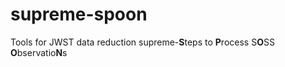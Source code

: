 # supreme-spoon
 Tools for JWST data reduction
supreme-**S**teps to **P**rocess S**O**SS **O**bservatio**N**s
